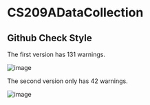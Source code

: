 # CS209ADataCollection

## Github Check Style

The first version has 131 warnings.

![image](https://user-images.githubusercontent.com/64548919/208013790-0a11594d-8aab-4be6-8c10-5f18f46f268a.png)

The second version only has 42 warnings.

![image](https://user-images.githubusercontent.com/64548919/208013985-0d448faa-cdb1-4a7f-90fe-32490db935ff.png)